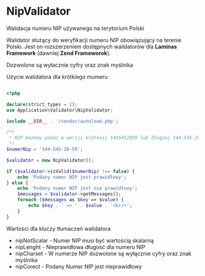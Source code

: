# NipValidator
Walidacja numeru NIP używanego na terytorium Polski

Walidator służący do weryfikacji numeru NIP obowiązujący na terenie Polski. Jest on rozszerzeniem dostępnych walidatorów dla <b>Laminas Framework</b> (dawniej <b>Zend Frameworok</b>).

Dozwolone są wyłacznie cyfry oraz znak myślnika

Użycie walidatora dla krótkiego mumeru

```php

<?php

declare(strict_types = 1);
use Application\Validator\NipValidator;

include __DIR__ . '/vendor/autoload.php';

/**
 * NIP mozemy podac w wersji krótkeij 1445452059 lub długiej 144-545-20-59
 */
$numerNip = '144-545-20-59';

$validator = new NipValidator();

if ($validator->isValid($numerNip) !== false) {
    echo 'Podany numer NIP jest prawidłowy';
} else {
    echo 'Podany numer NIP jest nie prawidłowy';
    $messages = $validator->getMessages();
    foreach ($messages as $key => $value) {
        echo $key . ' => ' . $value . '<br/>';
    }
}
```

Wartości dla kluczy tłumaczeń walidatora
 - nipNotScalar - Numer NIP musi być wartością skalarną
 - nipLenght - Nieprawidłowa długość dla numeru NIP
 - nipCharset - W numerze NIP dozwolone są wyłącznie cyfry oraz znak myślnika
 - nipCorect - Podany Numer NIP jest nieprawidłowy
